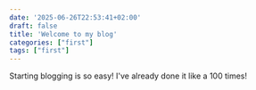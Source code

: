 ```yaml
---
date: '2025-06-26T22:53:41+02:00'
draft: false
title: 'Welcome to my blog'
categories: ["first"]
tags: ["first"]
---
```


Starting blogging is so easy! I've already done it like a 100 times!
